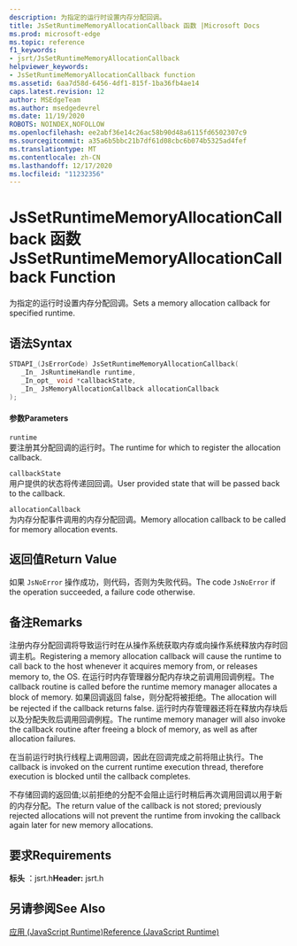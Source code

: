 ```yaml
---
description: 为指定的运行时设置内存分配回调。
title: JsSetRuntimeMemoryAllocationCallback 函数 |Microsoft Docs
ms.prod: microsoft-edge
ms.topic: reference
f1_keywords:
- jsrt/JsSetRuntimeMemoryAllocationCallback
helpviewer_keywords:
- JsSetRuntimeMemoryAllocationCallback function
ms.assetid: 6aa7d58d-6456-4df1-815f-1ba36fb4ae14
caps.latest.revision: 12
author: MSEdgeTeam
ms.author: msedgedevrel
ms.date: 11/19/2020
ROBOTS: NOINDEX,NOFOLLOW
ms.openlocfilehash: ee2abf36e14c26ac58b90d48a6115fd6502307c9
ms.sourcegitcommit: a35a6b5bbc21b7df61d08cbc6b074b5325ad4fef
ms.translationtype: MT
ms.contentlocale: zh-CN
ms.lasthandoff: 12/17/2020
ms.locfileid: "11232356"
---
```

# <span data-ttu-id="d5cda-103">JsSetRuntimeMemoryAllocationCallback 函数</span><span class="sxs-lookup"><span data-stu-id="d5cda-103">JsSetRuntimeMemoryAllocationCallback Function</span></span>

<span data-ttu-id="d5cda-104">为指定的运行时设置内存分配回调。</span><span class="sxs-lookup"><span data-stu-id="d5cda-104">Sets a memory allocation callback for specified runtime.</span></span>  
  
## <span data-ttu-id="d5cda-105">语法</span><span class="sxs-lookup"><span data-stu-id="d5cda-105">Syntax</span></span>  
  
```cpp  
STDAPI_(JsErrorCode) JsSetRuntimeMemoryAllocationCallback(  
   _In_ JsRuntimeHandle runtime,  
   _In_opt_ void *callbackState,  
   _In_ JsMemoryAllocationCallback allocationCallback  
);  
```  
  
#### <span data-ttu-id="d5cda-106">参数</span><span class="sxs-lookup"><span data-stu-id="d5cda-106">Parameters</span></span>  
 `runtime`  
 <span data-ttu-id="d5cda-107">要注册其分配回调的运行时。</span><span class="sxs-lookup"><span data-stu-id="d5cda-107">The runtime for which to register the allocation callback.</span></span>  
  
 `callbackState`  
 <span data-ttu-id="d5cda-108">用户提供的状态将传递回回调。</span><span class="sxs-lookup"><span data-stu-id="d5cda-108">User provided state that will be passed back to the callback.</span></span>  
  
 `allocationCallback`  
 <span data-ttu-id="d5cda-109">为内存分配事件调用的内存分配回调。</span><span class="sxs-lookup"><span data-stu-id="d5cda-109">Memory allocation callback to be called for memory allocation events.</span></span>  
  
## <span data-ttu-id="d5cda-110">返回值</span><span class="sxs-lookup"><span data-stu-id="d5cda-110">Return Value</span></span>  
 <span data-ttu-id="d5cda-111">如果 `JsNoError` 操作成功，则代码，否则为失败代码。</span><span class="sxs-lookup"><span data-stu-id="d5cda-111">The code `JsNoError` if the operation succeeded, a failure code otherwise.</span></span>  
  
## <span data-ttu-id="d5cda-112">备注</span><span class="sxs-lookup"><span data-stu-id="d5cda-112">Remarks</span></span>  
 <span data-ttu-id="d5cda-113">注册内存分配回调将导致运行时在从操作系统获取内存或向操作系统释放内存时回调主机。</span><span class="sxs-lookup"><span data-stu-id="d5cda-113">Registering a memory allocation callback will cause the runtime to call back to the host whenever it acquires memory from, or releases memory to, the OS.</span></span> <span data-ttu-id="d5cda-114">在运行时内存管理器分配内存块之前调用回调例程。</span><span class="sxs-lookup"><span data-stu-id="d5cda-114">The callback routine is called before the runtime memory manager allocates a block of memory.</span></span> <span data-ttu-id="d5cda-115">如果回调返回 false，则分配将被拒绝。</span><span class="sxs-lookup"><span data-stu-id="d5cda-115">The allocation will be rejected if the callback returns false.</span></span> <span data-ttu-id="d5cda-116">运行时内存管理器还将在释放内存块后以及分配失败后调用回调例程。</span><span class="sxs-lookup"><span data-stu-id="d5cda-116">The runtime memory manager will also invoke the callback routine after freeing a block of memory, as well as after allocation failures.</span></span>  
  
 <span data-ttu-id="d5cda-117">在当前运行时执行线程上调用回调，因此在回调完成之前将阻止执行。</span><span class="sxs-lookup"><span data-stu-id="d5cda-117">The callback is invoked on the current runtime execution thread, therefore execution is blocked until the callback completes.</span></span>  
  
 <span data-ttu-id="d5cda-118">不存储回调的返回值;以前拒绝的分配不会阻止运行时稍后再次调用回调以用于新的内存分配。</span><span class="sxs-lookup"><span data-stu-id="d5cda-118">The return value of the callback is not stored; previously rejected allocations will not prevent the runtime from invoking the callback again later for new memory allocations.</span></span>  
  
## <span data-ttu-id="d5cda-119">要求</span><span class="sxs-lookup"><span data-stu-id="d5cda-119">Requirements</span></span>  
 <span data-ttu-id="d5cda-120">**标头** ：jsrt.h</span><span class="sxs-lookup"><span data-stu-id="d5cda-120">**Header:** jsrt.h</span></span>  
  
## <span data-ttu-id="d5cda-121">另请参阅</span><span class="sxs-lookup"><span data-stu-id="d5cda-121">See Also</span></span>  
 [<span data-ttu-id="d5cda-122">应用 (JavaScript Runtime)</span><span class="sxs-lookup"><span data-stu-id="d5cda-122">Reference (JavaScript Runtime)</span></span>](../chakra-hosting/reference-javascript-runtime.md)
